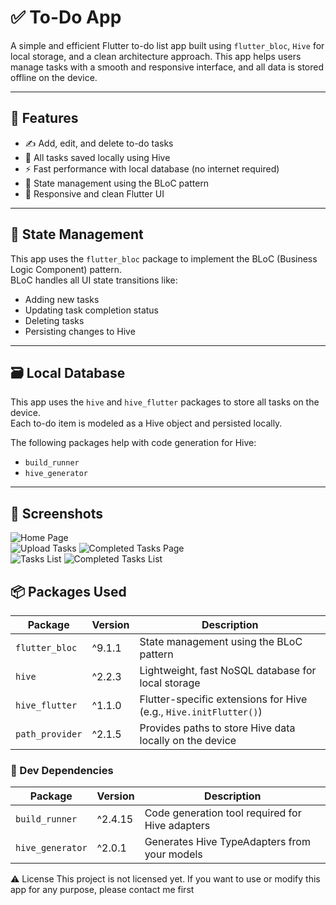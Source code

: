 # ✅ To-Do App

A simple and efficient Flutter to-do list app built using `flutter_bloc`, `Hive` for local storage, and a clean architecture approach. This app helps users manage tasks with a smooth and responsive interface, and all data is stored offline on the device.

---

## 🚀 Features

- ✍️ Add, edit, and delete to-do tasks
- 📁 All tasks saved locally using Hive
- ⚡️ Fast performance with local database (no internet required)
- 🔄 State management using the BLoC pattern
- 📱 Responsive and clean Flutter UI

---

## 🧱 State Management

This app uses the `flutter_bloc` package to implement the BLoC (Business Logic Component) pattern.  
BLoC handles all UI state transitions like:

- Adding new tasks
- Updating task completion status
- Deleting tasks
- Persisting changes to Hive

---

## 🗃 Local Database

This app uses the `hive` and `hive_flutter` packages to store all tasks on the device.  
Each to-do item is modeled as a Hive object and persisted locally.

The following packages help with code generation for Hive:
- `build_runner`
- `hive_generator`

---

## 📸 Screenshots

![Home Page](lib/screenshots/home_page.jpg)  
![Upload Tasks](lib/screenshots/upload_page.jpg)
![Completed Tasks Page](lib/screenshots/completed_tasks_page.jpg)  
![Tasks List](lib/screenshots/home_page2.jpg)
![Completed Tasks List](lib/screenshots/completed_tasks_page2.jpg)
 
## 📦 Packages Used

| Package              | Version    | Description                                                                 |
|----------------------|------------|-----------------------------------------------------------------------------|
| `flutter_bloc`       | ^9.1.1     | State management using the BLoC pattern                                     |
| `hive`               | ^2.2.3     | Lightweight, fast NoSQL database for local storage                          |
| `hive_flutter`       | ^1.1.0     | Flutter-specific extensions for Hive (e.g., `Hive.initFlutter()`)           |
| `path_provider`      | ^2.1.5     | Provides paths to store Hive data locally on the device                     |

### 🧰 Dev Dependencies

| Package              | Version    | Description                                                                 |
|----------------------|------------|-----------------------------------------------------------------------------|
| `build_runner`       | ^2.4.15    | Code generation tool required for Hive adapters                             |
| `hive_generator`     | ^2.0.1     | Generates Hive TypeAdapters from your models                                |

⚠️ License
This project is not licensed yet.
If you want to use or modify this app for any purpose, please contact me first
